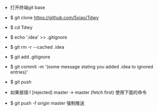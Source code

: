 - 打开终端git base
- $ git clone https://github.com/5xiao/Tdwy
- $  cd Tdwy

- $ echo '.idea' >> .gitignore
- $ git rm -r --cached .idea
- $ git add .gitignore
- $ git commit -m '(some message stating you added .idea to ignored entries)'
- $ git push
- 如果报错:! [rejected]        master -> master (fetch first)
使用下面的命令

- $ git push -f origin master  强制推送